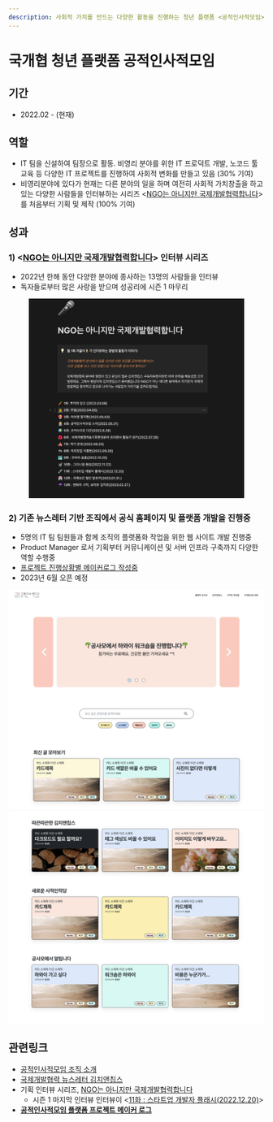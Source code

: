 ```yaml
---
description: 사회적 가치를 만드는 다양한 활동을 진행하는 청년 플랫폼 <공적인사적모임>에서 IT 팀에 소속되어 기술을 통해 의미있는 사회 변화를 만듬
---
```


# 국개협 청년 플랫폼 공적인사적모임

## 기간

* 2022.02 - (현재)

## **역할**

* IT 팀을 신설하여 팀장으로 활동. 비영리 분야를 위한 IT 프로덕트 개발, 노코드 툴 교육 등 다양한 IT 프로젝트를 진행하여 사회적 변화를 만들고 있음 (30% 기여)
* 비영리분야에 있다가 현재는 다른 분야의 일을 하며 여전히 사회적 가치창출을 하고 있는 다양한 사람들을 인터뷰하는 시리즈 <[NGO는 아니지만 국제개발협력합니다](https://www.notion.so/NGO-0d9f5f4719234807a128d5bde229809b)> 를 처음부터 기획 및 제작 (100% 기여)

## **성과**

### **1) <**[**NGO는 아니지만 국제개발협력합니다**](https://www.notion.so/NGO-0d9f5f4719234807a128d5bde229809b)**> 인터뷰 시리즈**

* 2022년 한해 동안 다양한 분야에 종사하는 13명의 사람들을 인터뷰
* 독자들로부터 많은 사랑을 받으며 성공리에 시즌 1 마무리

<figure><img src="../../.gitbook/assets/image (117) (1).png" alt=""><figcaption></figcaption></figure>

### **2) 기존 뉴스레터 기반 조직에서 공식 홈페이지 및 플랫폼 개발을 진행중**

* 5명의 IT 팀 팀원들과 함께 조직의 플랫폼화 작업을 위한 웹 사이트 개발 진행중
* Product Manager 로서 기획부터 커뮤니케이션 및 서버 인프라 구축까지 다양한 역할 수행중
* [프로젝트 진행상황별 메이커로그 작성중](https://wiki.mhson.world/sideproject/gongsamo)
* 2023년 6월 오픈 예정

![](<../../.gitbook/assets/image (122).png>) ![](<../../.gitbook/assets/image (141).png>)

## 관련링크

* [공적인사적모임 조직 소개](https://www.notion.so/a498308da70c49a88046538e9cacc512)
* [국제개발협력 뉴스레터 김치앤칩스](https://kimchinchips.stibee.com/)
* 기획 인터뷰 시리즈, [NGO는 아니지만 국제개발협력합니다](https://www.notion.so/NGO-0d9f5f4719234807a128d5bde229809b)
  * 시즌 1 마지막 인터뷰 인터뷰이 <[11화 : 스타트업 개발자 플래시(2022.12.20)](https://www.notion.so/d48fd574aa5146508df69b0690a639c3)>
* [**공적인사적모임 플랫폼 프로젝트 메이커 로그**](https://wiki.mhson.world/sideproject/gongsamo)
